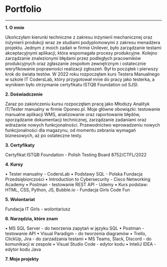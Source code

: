 # Portfolio
---
**1. O mnie**

   Ukończyłam kierunki techniczne z zakresu inżynierii mechanicznej oraz inżynierii produkcji
wraz ze studiami podyplomowymi z zakresu menadżera projektu. Jednym z moich zadań w
firmie Unilever, było zarządzanie testami akceptacyjnymi aplikacji, która wspomagała
procesy produkcyjne. Kolejno zarządzanie znalezionymi błędami przez podległych
pracowników produkcyjnych oraz zgłaszanie zespołom zewnętrznym i ostatecznie
weryfikowanie poprawności realizacji zgłoszeń. Był to początek i pierwszy krok do świata
testów. W 2022 roku rozpoczęłam kurs Testera Manualnego w szkole IT CodersLab, który
przygotował mnie do pracy jako testerka, a wynikiem było otrzymanie certyfikatu ISTQB
Foundation od SJSI.

**2. Doświadczenie**

   Zaraz po zakończeniu kursu rozpoczęłam pracę jako Młodszy Analityk IT/Tester manualny w firmie Oponeo.pl. 
Moje główne obowiązki: testowanie manualne aplikacji WMS, analizowanie oraz raportowanie błędów, sporządzanie dokumentacji
technicznej, zarządzanie zadaniami oraz wdrażanie nowych funkcjonalności. 
Przewodnictwo wprowadzeniu nowych funkcjonalności dla magazynu, od momentu zebrania wymagań biznesowych, aż po ostateczne testy.
   
**3. Certyfikaty**

   Certyfikat ISTQB Foundation  - Polish Testing Board 8752/CTFL/2022

**4. Kursy**

   • Tester manualny - CodersLab
   • Podstawy SQL - Polska Fundacja Przedsiębiorczości
   • Introduction to Cybersecurity - Cisco Networking Academy
   • Postman - testowanie REST API - Udemy
   • Kurs podstaw: HTML, CSS, Python, JS, Bubble.io - Fundacja Girls Code Fun

**5. Wolontariat**

   Fundacja IT Girls - wolontariusz

**6. Narzędzia, które znam**

• MS SQL Server - do tworzenia zapytań w języku SQL
• Postman - testowanie API
• Visual Paradigm - do tworzenia diagramów
• Trello, ClickUp, Jira - do zarzadzania testami
• MS Teams, Slack, Discord - do komunikacji w zespole
• Visual Studio Code - edytor kodu
• InteliJ IDEA - edytor kodu Java

**7. Moje projekty**




















